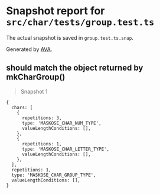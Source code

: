 # Snapshot report for `src/char/tests/group.test.ts`

The actual snapshot is saved in `group.test.ts.snap`.

Generated by [AVA](https://ava.li).

## should match the object returned by mkCharGroup()

> Snapshot 1

    {
      chars: [
        {
          repetitions: 3,
          type: 'MASKOSE_CHAR_NUM_TYPE',
          valueLengthConditions: [],
        },
        {
          repetitions: 1,
          type: 'MASKOSE_CHAR_LETTER_TYPE',
          valueLengthConditions: [],
        },
      ],
      repetitions: 1,
      type: 'MASKOSE_CHAR_GROUP_TYPE',
      valueLengthConditions: [],
    }
